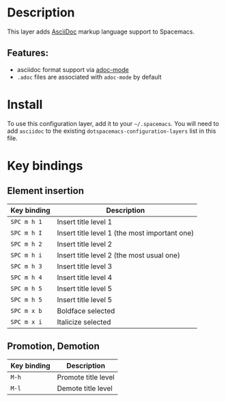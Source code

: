 # Description

This layer adds [AsciiDoc](https://asciidoctor.org) markup language
support to Spacemacs.

## Features:

-   asciidoc format support via
    [adoc-mode](https://github.com/sensorflo/adoc-mode)
-   `.adoc` files are associated with `adoc-mode` by default

# Install

To use this configuration layer, add it to your `~/.spacemacs`. You will
need to add `asciidoc` to the existing
`dotspacemacs-configuration-layers` list in this file.

# Key bindings

## Element insertion

| Key binding | Description                                   |
|-------------|-----------------------------------------------|
| `SPC m h 1` | Insert title level 1                          |
| `SPC m h I` | Insert title level 1 (the most important one) |
| `SPC m h 2` | Insert title level 2                          |
| `SPC m h i` | Insert title level 2 (the most usual one)     |
| `SPC m h 3` | Insert title level 3                          |
| `SPC m h 4` | Insert title level 4                          |
| `SPC m h 5` | Insert title level 5                          |
| `SPC m h 5` | Insert title level 5                          |
| `SPC m x b` | Boldface selected                             |
| `SPC m x i` | Italicize selected                            |

## Promotion, Demotion

| Key binding | Description         |
|-------------|---------------------|
| `M-h`       | Promote title level |
| `M-l`       | Demote title level  |
